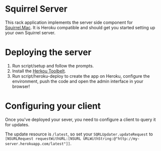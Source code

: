 # Squirrel Server

This rack application implements the server side component for
[Squirrel.Mac](https://github.com/Squirrel/Squirrel.Mac). It is Heroku
compatible and should get you started setting up your own Squirrel server.

# Deploying the server

1. Run script/setup and follow the prompts.
1. Install the [Herkou Toolbelt](https://toolbelt.heroku.com).
1. Run script/heroku-deploy to create the app on Heroku, configure the
environment, push the code and open the admin interface in your browser!

# Configuring your client

Once you've deployed your sever, you need to configure a client to query it for
updates.

The update resource is `/latest`, so set your `SQRLUpdater.updateRequest` to
`[NSURLRequest requestWithURL:[NSURL URLWithString:@"http://my-server.herokuapp.com/latest"]]`.
